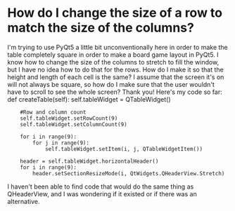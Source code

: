 
# How do I change the size of a row to match the size of the columns?

I'm trying to use PyQt5 a little bit unconventionally here in order to make the table completely square in order to make a board game layout in PyQt5. I know how to change the size of the columns to stretch to fill the window, but I have no idea how to do that for the rows.
How do I make it so that the height and length of each cell is the same? I assume that the screen it's on will not always be square, so how do I make sure that the user wouldn't have to scroll to see the whole screen?
Thank you!
Here's my code so far:
def createTable(self):
        self.tableWidget = QTableWidget()
  
        #Row and column count
        self.tableWidget.setRowCount(9)
        self.tableWidget.setColumnCount(9)  

        for i in range(9):
            for j in range(9):
                self.tableWidget.setItem(i, j, QTableWidgetItem())

        header = self.tableWidget.horizontalHeader()
        for i in range(9):       
            header.setSectionResizeMode(i, QtWidgets.QHeaderView.Stretch)

I haven't been able to find code that would do the same thing as QHeaderView, and I was wondering if it existed or if there was an alternative.

        